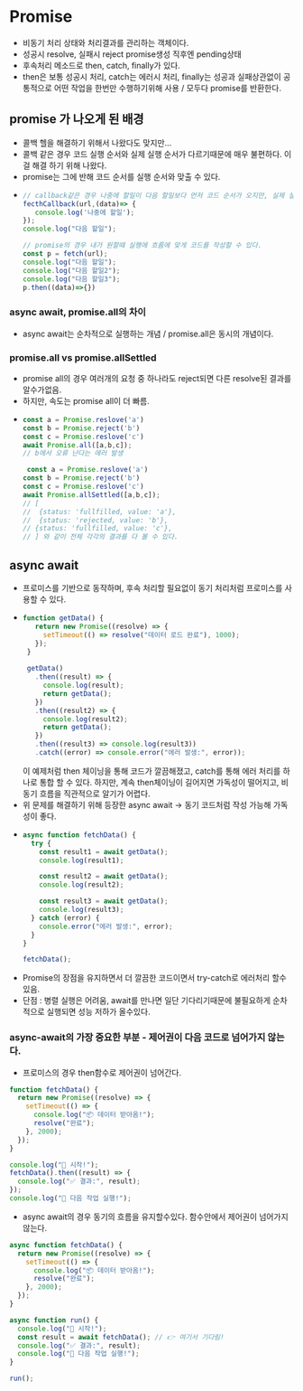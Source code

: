 # Promise

- 비동기 처리 상태와 처리결과를 관리하는 객체이다.
- 성공시 resolve, 실패시 reject promise생성 직후엔 pending상태
- 후속처리 메소드로 then, catch, finally가 있다.
- then은 보통 성공시 처리, catch는 에러시 처리, finally는 성공과 실패상관없이 공통적으로 어떤 작업을 한번만 수행하기위해 사용 / 모두다 promise를 반환한다.

## promise 가 나오게 된 배경
 - 콜백 헬을 해결하기 위해서 나왔다도 맞지만...
 - 콜백 같은 경우 코드 실행 순서와 실제 실행 순서가 다르기때문에 매우 불편하다. 이걸 해결 하기 위해 나왔다.
 - promise는 그에 반해 코드 순서를 실행 순서와 맞출 수 있다.
 - ```typescript
   // callback같은 경우 나중에 할일이 다음 할일보다 먼저 코드 순서가 오지만, 실제 실행순서는 다음할일이 먼저 실행 된 후 나중에할일이 실행됨
   fecthCallback(url,(data)=> {
      console.log('나중에 할일');
   });
   console.log("다음 할일");

   // promise의 경우 내가 원할때 실행에 흐름에 맞게 코드를 작성할 수 있다.
   const p = fetch(url);
   console.log("다음 할일");
   console.log("다음 할일2");
   console.log("다음 할일3");
   p.then((data)=>{})
   ```

### async await, promise.all의 차이
 - async await는 순차적으로 실행하는 개념 / promise.all은 동시의 개념이다.

### promise.all vs  promise.allSettled
 - promise all의 경우 여러개의 요청 중 하나라도 reject되면 다른 resolve된 결과를 알수가없음.
 - 하지만, 속도는 promise all이 더 빠름.
 - ```typescript
   const a = Promise.reslove('a')
   const b = Promise.reject('b')
   const c = Promise.reslove('c')
   await Promise.all([a,b,c]);
   // b에서 오류 난다는 에러 발생

    const a = Promise.reslove('a')
   const b = Promise.reject('b')
   const c = Promise.reslove('c')
   await Promise.allSettled([a,b,c]);
   // [
   //  {status: 'fullfilled, value: 'a'},
   //  {status: 'rejected, value: 'b'},
   // {status: 'fullfilled, value: 'c'},
   // ] 와 같이 전체 각각의 결과를 다 볼 수 있다.
   ```


## async await
 - 프로미스를 기반으로 동작하며, 후속 처리할 필요없이 동기 처리처럼 프로미스를 사용할 수 있다.
 - ```typescript
   function getData() {
      return new Promise((resolve) => {
        setTimeout(() => resolve("데이터 로드 완료"), 1000);
      });
    }
    
    getData()
      .then((result) => {
        console.log(result);
        return getData();
      })
      .then((result2) => {
        console.log(result2);
        return getData();
      })
      .then((result3) => console.log(result3))
      .catch((error) => console.error("에러 발생:", error));
   ```
   이 예제처럼 then 체이닝을 통해 코드가 깔끔해졌고, catch를 통해 에러 처리를 하나로 통합 할 수 있다.
   하지만, 계속 then체이닝이 길어지면 가독성이 떨어지고, 비동기 흐름을 직관적으로 알기가 어렵다.
- 위 문제를 해결하기 위해 등장한 async await -> 동기 코드처럼 작성 가능해 가독성이 좋다. 
- ```typescript
  async function fetchData() {
    try {
      const result1 = await getData();
      console.log(result1);
  
      const result2 = await getData();
      console.log(result2);
  
      const result3 = await getData();
      console.log(result3);
    } catch (error) {
      console.error("에러 발생:", error);
    }
  }
  
  fetchData();
  ```
- Promise의 장점을 유지하면서 더 깔끔한 코드이면서 try-catch로 에러처리 할수있음.
- 단점 : 병렬 실행은 어려움, await를 만나면 일단 기다리기때문에 불필요하게 순차적으로 실행되면 성능 저하가 올수있다.

### async-await의 가장 중요한 부분 - 제어권이 다음 코드로 넘어가지 않는다.
- 프로미스의 경우 then함수로 제어권이 넘어간다.
```typescript
function fetchData() {
  return new Promise((resolve) => {
    setTimeout(() => {
      console.log("📦 데이터 받아옴!");
      resolve("완료");
    }, 2000);
  });
}

console.log("🚀 시작!");
fetchData().then((result) => {
  console.log("✅ 결과:", result);
});
console.log("🔄 다음 작업 실행!");
```
- async await의 경우 동기의 흐름을 유지할수있다. 함수안에서 제어권이 넘어가지 않는다.
```typescript
async function fetchData() {
  return new Promise((resolve) => {
    setTimeout(() => {
      console.log("📦 데이터 받아옴!");
      resolve("완료");
    }, 2000);
  });
}

async function run() {
  console.log("🚀 시작!");
  const result = await fetchData(); // 👉 여기서 기다림!
  console.log("✅ 결과:", result);
  console.log("🔄 다음 작업 실행!");
}

run();
```


